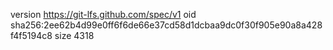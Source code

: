 version https://git-lfs.github.com/spec/v1
oid sha256:2ee62b4d99e0ff6f6de66e37cd58d1dcbaa9dc0f30f905e90a8a428f4f5194c8
size 4318
